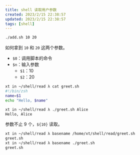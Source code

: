 ```yaml
---
title: shell 读取用户参数
created: 2023/2/15 22:38:57
updated: 2023/2/15 22:38:57
tags: [shell]
---
```


```bash
./add.sh 10 20
```

如何拿到 `10` 和 `20` 这两个参数。

- `$0`：调用脚本的命令
- `$n`：输入参数
  - `$1`：10
  - `$2`：20

```bash
xt in ~/shell/read λ cat greet.sh
#!/bin/zsh
name=$1
echo "Hello, $name"

xt in ~/shell/read λ ./greet.sh Alice
Hello, Alice
```

参数不止 9 个，`${10}` 读取。

```bash
xt in ~/shell/read λ basename /home/xt/shell/read/greet.sh
greet.sh
xt in ~/shell/read λ basename ./greet.sh
greet.sh
```